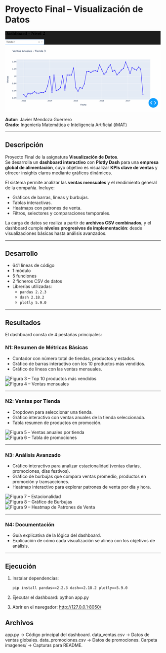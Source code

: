 # Proyecto Final – Visualización de Datos


![Vista general del dashboard](imagenes/captura1.png)

**Autor:** Javier Mendoza Guerrero  
**Grado:** Ingeniería Matemática e Inteligencia Artificial (iMAT)  

---

## Descripción

Proyecto Final de la asignatura **Visualización de Datos**.  
Se desarrolla un **dashboard interactivo** con **Plotly Dash** para una **empresa global de alimentación**, cuyo objetivo es visualizar **KPIs clave de ventas** y ofrecer insights claros mediante gráficos dinámicos.  

El sistema permite analizar las **ventas mensuales** y el rendimiento general de la compañía. Incluye:  
- Gráficos de barras, líneas y burbujas.  
- Tablas interactivas.  
- Heatmaps con patrones de venta.  
- Filtros, selectores y comparaciones temporales.  

La carga de datos se realiza a partir de **archivos CSV combinados**, y el dashboard cumple **niveles progresivos de implementación**: desde visualizaciones básicas hasta análisis avanzados.

---

## Desarrollo

- 641 líneas de código  
- 1 módulo  
- 5 funciones  
- 2 ficheros CSV de datos  
- Librerías utilizadas:  
  - `pandas 2.2.3`  
  - `dash 2.18.2`  
  - `plotly 5.9.0`

---

## Resultados

El dashboard consta de 4 pestañas principales:

### N1: Resumen de Métricas Básicas
- Contador con número total de tiendas, productos y estados.  
- Gráfico de barras interactivo con los 10 productos más vendidos.  
- Gráfico de líneas con las ventas mensuales.  

![Figura 3 – Top 10 productos más vendidos](imagenes/top10.png)  
![Figura 4 – Ventas mensuales](imagenes/ventas_mensuales.png)  

---

### N2: Ventas por Tienda
- Dropdown para seleccionar una tienda.  
- Gráfico interactivo con ventas anuales de la tienda seleccionada.  
- Tabla resumen de productos en promoción.  

![Figura 5 – Ventas anuales por tienda](imagenes/ventas_tienda.png)  
![Figura 6 – Tabla de promociones](imagenes/promociones.png)  

---

### N3: Análisis Avanzado
- Gráfico interactivo para analizar estacionalidad (ventas diarias, promociones, días festivos).  
- Gráfico de burbujas que compara ventas promedio, productos en promoción y transacciones.  
- Heatmap interactivo para explorar patrones de venta por día y hora.  

![Figura 7 – Estacionalidad](imagenes/estacionalidad.png)  
![Figura 8 – Gráfico de Burbujas](imagenes/burbujas.png)  
![Figura 9 – Heatmap de Patrones de Venta](imagenes/heatmap.png)  

---

### N4: Documentación
- Guía explicativa de la lógica del dashboard.  
- Explicación de cómo cada visualización se alinea con los objetivos de análisis.  

---

## Ejecución

1. Instalar dependencias:  
   ```bash
   pip install pandas==2.2.3 dash==2.18.2 plotly==5.9.0

2. Ejecutar el dashboard:
   python app.py

3. Abrir en el navegador: http://127.0.0.1:8050/

## Archivos

app.py → Código principal del dashboard.
data_ventas.csv → Datos de ventas globales.
data_promociones.csv → Datos de promociones.
Carpeta imagenes/ → Capturas para README.